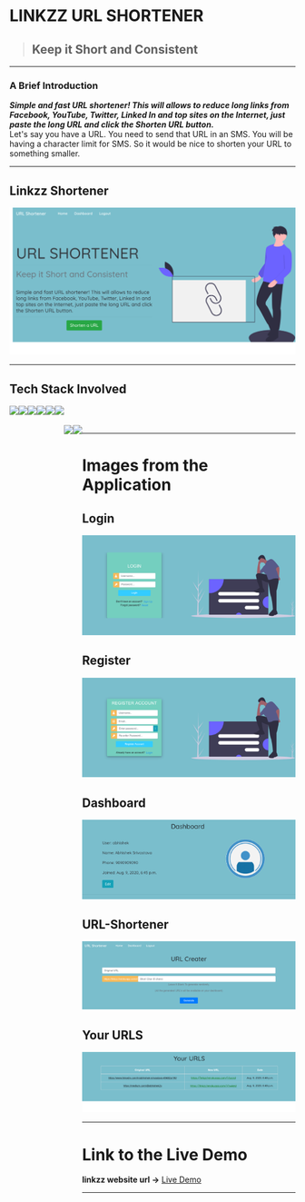 # LINKZZ URL SHORTENER

>##  Keep it Short and Consistent 

***

### A Brief Introduction

***Simple and fast URL shortener! This will allows to reduce long links from Facebook, YouTube, Twitter, Linked In and top sites on the Internet, just paste the long URL and click the Shorten URL button.***
<br/>
Let's say you have a URL. You need to send that URL in an SMS. You will be having a character limit for SMS. So it would be nice to shorten your URL to something smaller. 

***

## Linkzz Shortener
<img src="./readme_images/home.png">

***

## Tech Stack Involved

<div style="display: flex;justify-content: center;">

<img height="64px" width="auto" src="https://image.flaticon.com/icons/svg/919/919852.svg">
<img height="64px" width="auto" src="https://www.w3schools.com/whatis/img_css.jpg">
<img height="64px" width="auto" src="https://miro.medium.com/max/3600/1*6ahbWjp_g9hqhaTDSJOL1Q.png">
<img height="64px" width="auto" src="https://www.drupal.org/files/project-images/bootstrap-stack.png">
<img height="64px" width="auto" src="https://upload.wikimedia.org/wikipedia/commons/thumb/6/61/HTML5_logo_and_wordmark.svg/1200px-HTML5_logo_and_wordmark.svg.png">
<img height="64px" width="auto" src="https://twilio-cms-prod.s3.amazonaws.com/images/django-dark.width-808.png">

<div/>

<br/>
<br/>

<div style="display: flex;justify-content: center;">

<img height="64px" width="auto" src="https://www.fullstackpython.com/img/logos/gunicorn.jpg">
<img height="84px" width="auto" src="https://encrypted-tbn0.gstatic.com/images?q=tbn:ANd9GcRNOsJTvwGyAy0ZuyLw8k0XkBx5GYQo8fLUkiat2Mpd00pq9tI&s">

<div/>


***

# Images from the Application

## Login
<img src="./readme_images/login.png">

## Register
<img src="./readme_images/register.png">

## Dashboard
<img src="./readme_images/dashboard.png">

## URL-Shortener
<img src="./readme_images/shorter.png">

## Your URLS
<img src="./readme_images/urls.png">

***

# Link to the Live Demo

**linkzz website url  ->** <a target="_blank" href="https://linkzz.herokuapp.com/">Live Demo</a>

***

